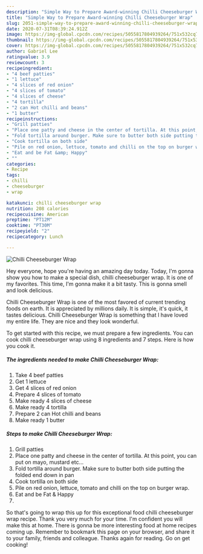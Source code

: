 ```yaml
---
description: "Simple Way to Prepare Award-winning Chilli Cheeseburger Wrap"
title: "Simple Way to Prepare Award-winning Chilli Cheeseburger Wrap"
slug: 2051-simple-way-to-prepare-award-winning-chilli-cheeseburger-wrap
date: 2020-07-31T08:39:24.912Z
image: https://img-global.cpcdn.com/recipes/5055817804939264/751x532cq70/chilli-cheeseburger-wrap-recipe-main-photo.jpg
thumbnail: https://img-global.cpcdn.com/recipes/5055817804939264/751x532cq70/chilli-cheeseburger-wrap-recipe-main-photo.jpg
cover: https://img-global.cpcdn.com/recipes/5055817804939264/751x532cq70/chilli-cheeseburger-wrap-recipe-main-photo.jpg
author: Gabriel Lee
ratingvalue: 3.9
reviewcount: 3
recipeingredient:
- "4 beef patties"
- "1 lettuce"
- "4 slices of red onion"
- "4 slices of tomato"
- "4 slices of cheese"
- "4 tortilla"
- "2 can Hot chilli and beans"
- "1 butter"
recipeinstructions:
- "Grill patties"
- "Place one patty and cheese in the center of tortilla. At this point, you can put on mayo, mustard etc..."
- "Fold tortilla around burger. Make sure to butter both side putting the folded end down in pan"
- "Cook tortilla on both side"
- "Pile on red onion, lettuce, tomato and chilli on the top on burger wrap."
- "Eat and be Fat &amp; Happy"
- ""
categories:
- Recipe
tags:
- chilli
- cheeseburger
- wrap

katakunci: chilli cheeseburger wrap 
nutrition: 208 calories
recipecuisine: American
preptime: "PT12M"
cooktime: "PT30M"
recipeyield: "2"
recipecategory: Lunch

---
```



![Chilli Cheeseburger Wrap](https://img-global.cpcdn.com/recipes/5055817804939264/751x532cq70/chilli-cheeseburger-wrap-recipe-main-photo.jpg)

Hey everyone, hope you're having an amazing day today. Today, I'm gonna show you how to make a special dish, chilli cheeseburger wrap. It is one of my favorites. This time, I'm gonna make it a bit tasty. This is gonna smell and look delicious.

Chilli Cheeseburger Wrap is one of the most favored of current trending foods on earth. It is appreciated by millions daily. It is simple, it's quick, it tastes delicious. Chilli Cheeseburger Wrap is something that I have loved my entire life. They are nice and they look wonderful.




To get started with this recipe, we must prepare a few ingredients. You can cook chilli cheeseburger wrap using 8 ingredients and 7 steps. Here is how you cook it.

<!--inarticleads1-->

##### The ingredients needed to make Chilli Cheeseburger Wrap:

1. Take 4 beef patties
1. Get 1 lettuce
1. Get 4 slices of red onion
1. Prepare 4 slices of tomato
1. Make ready 4 slices of cheese
1. Make ready 4 tortilla
1. Prepare 2 can Hot chilli and beans
1. Make ready 1 butter




<!--inarticleads2-->

##### Steps to make Chilli Cheeseburger Wrap:

1. Grill patties
1. Place one patty and cheese in the center of tortilla. At this point, you can put on mayo, mustard etc...
1. Fold tortilla around burger. Make sure to butter both side putting the folded end down in pan
1. Cook tortilla on both side
1. Pile on red onion, lettuce, tomato and chilli on the top on burger wrap.
1. Eat and be Fat &amp; Happy
1. 




So that's going to wrap this up for this exceptional food chilli cheeseburger wrap recipe. Thank you very much for your time. I'm confident you will make this at home. There is gonna be more interesting food at home recipes coming up. Remember to bookmark this page on your browser, and share it to your family, friends and colleague. Thanks again for reading. Go on get cooking!

